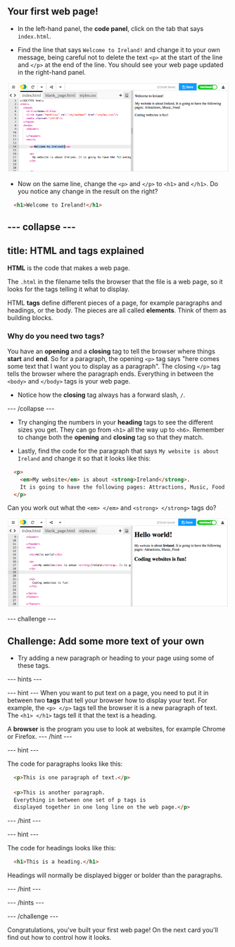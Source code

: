## Your first web page!

- In the left-hand panel, the **code panel**, click on the tab that says `index.html`.

- Find the line that says `Welcome to Ireland!` and change it to your own message, being careful not to delete the text `<p>` at the start of the line and `</p>` at the end of the line. You should see your web page updated in the right-hand panel. 

![HTML paragraph example](images/egFirstHtmlCode.png)

- Now on the same line, change the `<p>` and `</p>` to `<h1>` and `</h1>`. Do you notice any change in the result on the right?

```html
  <h1>Welcome to Ireland!</h1>
```

--- collapse ---
---
title: HTML and tags explained
---
**HTML** is the code that makes a web page.

The `.html` in the filename tells the browser that the file is a web page, so it looks for the tags telling it what to display. 

HTML **tags** define different pieces of a page, for example paragraphs and headings, or the body. The pieces are all called **elements**. Think of them as building blocks.

### Why do you need two tags? 
You have an **opening** and a **closing** tag to tell the browser where things **start** and **end**. 
So for a paragraph, the opening `<p>` tag says "here comes some text that I want you to display as a paragraph". The closing `</p>` tag tells the browser where the paragraph ends. 
Everything in between the `<body>` and `</body>` tags is your web page. 
- Notice how the **closing** tag always has a forward slash, `/`.
  
--- /collapse ---

- Try changing the numbers in your **heading** tags to see the different sizes you get. They can go from `<h1>` all the way up to `<h6>`. Remember to change both the **opening** and **closing** tag so that they match.


- Lastly, find the code for the paragraph that says `My website is about Ireland` and change it so that it looks like this:

```html
  <p>
    <em>My website</em> is about <strong>Ireland</strong>. 
    It is going to have the following pages: Attractions, Music, Food
  </p>
```

Can you work out what the `<em> </em>` and `<strong> </strong>` tags do?

![Example of HTML tags](images/egFirstTags.png)

--- challenge ---
## Challenge: Add some more text of your own

- Try adding a new paragraph or heading to your page using some of these tags.

--- hints ---

--- hint ---
When you want to put text on a page, you need to put it in between two **tags** that tell your browser how to display your text. For example, the `<p> </p>` tags tell the browser it is a new paragraph of text. The `<h1> </h1>` tags tell it that the text is a heading.

A **browser** is the program you use to look at websites, for example Chrome or Firefox.
--- /hint ---

--- hint ---

The code for paragraphs looks like this:

```html
  <p>This is one paragraph of text.</p>

  <p>This is another paragraph.
  Everything in between one set of p tags is 
  displayed together in one long line on the web page.</p>
```

--- /hint ---


--- hint ---

The code for headings looks like this:

```html
  <h1>This is a heading.</h1>
```
Headings will normally be displayed bigger or bolder than the paragraphs.

--- /hint ---

--- /hints ---

--- /challenge ---

Congratulations, you've built your first web page! On the next card you'll find out how to control how it looks.






